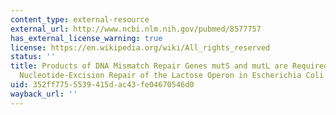 ```yaml
---
content_type: external-resource
external_url: http://www.ncbi.nlm.nih.gov/pubmed/8577757
has_external_license_warning: true
license: https://en.wikipedia.org/wiki/All_rights_reserved
status: ''
title: Products of DNA Mismatch Repair Genes mutS and mutL are Required for Transcription-Coupled
  Nucleotide-Excision Repair of the Lactose Operon in Escherichia Coli
uid: 352ff775-5539-415d-ac43-fe04670546d0
wayback_url: ''
---
```

